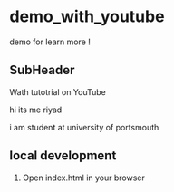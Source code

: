 # demo_with_youtube
demo for learn more  !

## SubHeader

Wath tutotrial on YouTube

hi its me riyad

i am student at university of portsmouth

## local development

1. Open index.html in your browser

